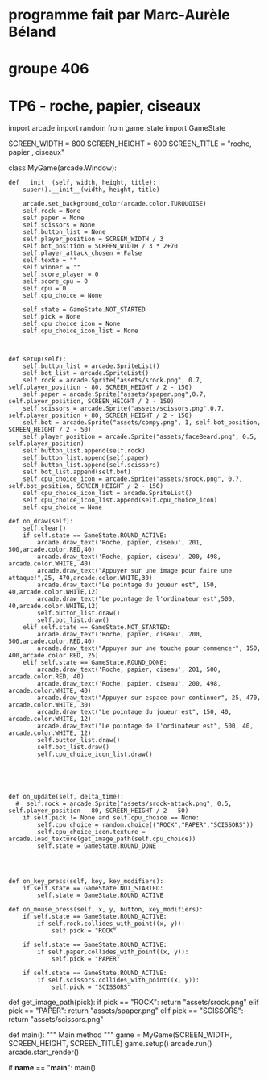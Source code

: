 # programme fait par Marc-Aurèle Béland
# groupe 406
# TP6 - roche, papier, ciseaux

import arcade
import random
from game_state import GameState

SCREEN_WIDTH = 800
SCREEN_HEIGHT = 600
SCREEN_TITLE = "roche, papier , ciseaux"


class MyGame(arcade.Window):

    def __init__(self, width, height, title):
        super().__init__(width, height, title)

        arcade.set_background_color(arcade.color.TURQUOISE)
        self.rock = None
        self.paper = None
        self.scissors = None
        self.button_list = None
        self.player_position = SCREEN_WIDTH / 3
        self.bot_position = SCREEN_WIDTH / 3 * 2+70
        self.player_attack_chosen = False
        self.texte = ""
        self.winner = ""
        self.score_player = 0
        self.score_cpu = 0
        self.cpu = 0
        self.cpu_choice = None

        self.state = GameState.NOT_STARTED
        self.pick = None
        self.cpu_choice_icon = None
        self.cpu_choice_icon_list = None



    def setup(self):
        self.button_list = arcade.SpriteList()
        self.bot_list = arcade.SpriteList()
        self.rock = arcade.Sprite("assets/srock.png", 0.7, self.player_position - 80, SCREEN_HEIGHT / 2 - 150)
        self.paper = arcade.Sprite("assets/spaper.png",0.7, self.player_position, SCREEN_HEIGHT / 2 - 150)
        self.scissors = arcade.Sprite("assets/scissors.png",0.7, self.player_position + 80, SCREEN_HEIGHT / 2 - 150)
        self.bot = arcade.Sprite("assets/compy.png", 1, self.bot_position, SCREEN_HEIGHT / 2 - 50)
        self.player_position = arcade.Sprite("assets/faceBeard.png", 0.5, self.player_position)
        self.button_list.append(self.rock)
        self.button_list.append(self.paper)
        self.button_list.append(self.scissors)
        self.bot_list.append(self.bot)
        self.cpu_choice_icon = arcade.Sprite("assets/srock.png", 0.7, self.bot_position, SCREEN_HEIGHT / 2 - 150)
        self.cpu_choice_icon_list = arcade.SpriteList()
        self.cpu_choice_icon_list.append(self.cpu_choice_icon)
        self.cpu_choice = None

    def on_draw(self):
        self.clear()
        if self.state == GameState.ROUND_ACTIVE:
            arcade.draw_text('Roche, papier, ciseau', 201, 500,arcade.color.RED,40)
            arcade.draw_text('Roche, papier, ciseau', 200, 498, arcade.color.WHITE, 40)
            arcade.draw_text("Appuyer sur une image pour faire une attaque!",25, 470,arcade.color.WHITE,30)
            arcade.draw_text("Le pointage du joueur est", 150, 40,arcade.color.WHITE,12)
            arcade.draw_text("Le pointage de l'ordinateur est",500, 40,arcade.color.WHITE,12)
            self.button_list.draw()
            self.bot_list.draw()
        elif self.state == GameState.NOT_STARTED:
            arcade.draw_text('Roche, papier, ciseau', 200, 500,arcade.color.RED,40)
            arcade.draw_text("Appuyer sur une touche pour commencer", 150, 400,arcade.color.RED, 25)
        elif self.state == GameState.ROUND_DONE:
            arcade.draw_text('Roche, papier, ciseau', 201, 500, arcade.color.RED, 40)
            arcade.draw_text('Roche, papier, ciseau', 200, 498, arcade.color.WHITE, 40)
            arcade.draw_text("Appuyer sur espace pour continuer", 25, 470, arcade.color.WHITE, 30)
            arcade.draw_text("Le pointage du joueur est", 150, 40, arcade.color.WHITE, 12)
            arcade.draw_text("Le pointage de l'ordinateur est", 500, 40, arcade.color.WHITE, 12)
            self.button_list.draw()
            self.bot_list.draw()
            self.cpu_choice_icon_list.draw()





    def on_update(self, delta_time):
      #  self.rock = arcade.Sprite("assets/srock-attack.png", 0.5, self.player_position - 80, SCREEN_HEIGHT / 2 - 50)
        if self.pick != None and self.cpu_choice == None:
            self.cpu_choice = random.choice(("ROCK","PAPER","SCISSORS"))
            self.cpu_choice_icon.texture = arcade.load_texture(get_image_path(self.cpu_choice))
            self.state = GameState.ROUND_DONE




    def on_key_press(self, key, key_modifiers):
        if self.state == GameState.NOT_STARTED:
            self.state = GameState.ROUND_ACTIVE

    def on_mouse_press(self, x, y, button, key_modifiers):
        if self.state == GameState.ROUND_ACTIVE:
            if self.rock.collides_with_point((x, y)):
                self.pick = "ROCK"

        if self.state == GameState.ROUND_ACTIVE:
            if self.paper.collides_with_point((x, y)):
                self.pick = "PAPER"

        if self.state == GameState.ROUND_ACTIVE:
            if self.scissors.collides_with_point((x, y)):
                self.pick = "SCISSORS"

def get_image_path(pick):
    if pick == "ROCK":
        return "assets/srock.png"
    elif pick == "PAPER":
        return "assets/spaper.png"
    elif pick == "SCISSORS":
        return "assets/scissors.png"


def main():
    """ Main method """
    game = MyGame(SCREEN_WIDTH, SCREEN_HEIGHT, SCREEN_TITLE)
    game.setup()
    arcade.run()
    arcade.start_render()


if __name__ == "__main__":
    main()
